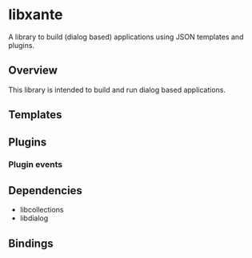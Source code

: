 # libxante

A library to build (dialog based) applications using JSON templates and
plugins.

## Overview

This library is intended to build and run dialog based applications.

## Templates

## Plugins

### Plugin events

## Dependencies

* libcollections
* libdialog

## Bindings

